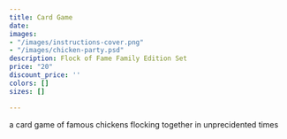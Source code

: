 ```yaml
---
title: Card Game
date: 
images:
- "/images/instructions-cover.png"
- "/images/chicken-party.psd"
description: Flock of Fame Family Edition Set
price: "20"
discount_price: ''
colors: []
sizes: []

---
```

a card game of famous chickens flocking together in unprecidented times